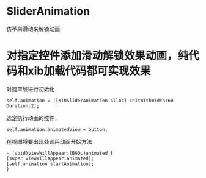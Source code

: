# SliderAnimation
仿苹果滑动来解锁动画
# 对指定控件添加滑动解锁效果动画，纯代码和xib加载代码都可实现效果

<!---->对遮罩层进行初始化

    self.animation = [[XIUSliderAnimation alloc] initWithWidth:60 Duration:2];
<!----> 选定执行动画的控件，

    self.animation.animatedView = button;

<!---->在视图将要出现处调用动画开始方法

    - (void)viewWillAppear:(BOOL)animated {
    [super viewWillAppear:animated];
    [self.animation startAnimation];
    }
